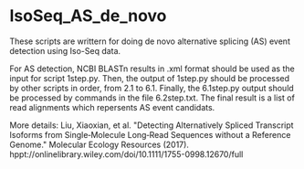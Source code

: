 # IsoSeq_AS_de_novo

These scripts are writtern for doing de novo alternative splicing (AS) event detection using Iso-Seq data.

For AS detection, NCBI BLASTn results in .xml format should be used as the input for script 1step.py. Then, the output of 1step.py should be processed by other scripts in order, from 2.1 to 6.1. Finally, the 6.1step.py output should be processed by commands in the file 6.2step.txt. The final result is a list of read alignments which repersents AS event candidats. 

More details:
Liu, Xiaoxian, et al. "Detecting Alternatively Spliced Transcript Isoforms from Single‐Molecule Long‐Read Sequences without a Reference Genome." Molecular Ecology Resources (2017).
hppt://onlinelibrary.wiley.com/doi/10.1111/1755-0998.12670/full
